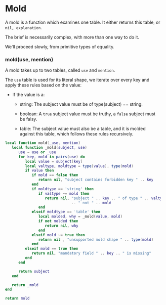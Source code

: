 # Mold


A mold is a function which examines one table\.  It either returns this table,
or `nil, explanation`\.

The brief is necessarily complex, with more than one way to do it\.

We'll proceed slowly, from primitive types of equality\.


### mold\(use, mention\)

A mold takes up to two tables, called `use` and `mention`\.

The `use` table is used for its literal shape, we iterate over every key and
apply these rules based on the value:


- If the value is a:

  - string: The subject value must be of type\(subject\) == string\.

  - boolean:  A `true` subject value must be truthy, a `false` subject must
      be falsy\.

  - table:  The subject value must also be a table, and it is molded against
      this table, which follows these rules recursively\.



```lua
local function mold(_use, mention)
   local function _mold(subject, use)
      use = use or _use
      for key, mold in pairs(use) do
         local value = subject[key]
         local valtype, moldtype = type(value), type(mold)
         if value then
            if mold == false then
               return nil, "subject contains forbidden key " .. key
            end
            if moldtype == 'string' then
               if valtype ~= mold then
                  return nil, "subject " .. key .. " of type " .. valtype
                              .. " not " .. mold
               end
            elseif moldtype == 'table' then
               local molded, why = _mold(value, mold)
               if not molded then
                  return nil, why
               end
            elseif mold ~= true then
               return nil , "unsupported mold shape " .. type(mold)
            end
         elseif mold == true then
            return nil, "mandatory field " .. key .. " is missing"
         end
      end

      return subject
   end

   return _mold
end
```

```lua
return mold
```
